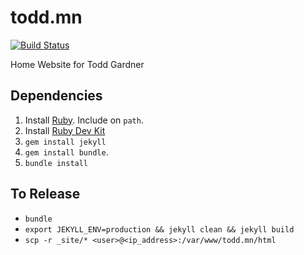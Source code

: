 # todd.mn

[![Build Status](https://travis-ci.com/toddhgardner/toddhgardner.github.io.svg?branch=sources)](https://travis-ci.com/toddhgardner/toddhgardner.github.io)

Home Website for Todd Gardner

## Dependencies

1. Install [Ruby](http://rubyinstaller.org/). Include on `path`.
2. Install [Ruby Dev Kit](https://github.com/oneclick/rubyinstaller/wiki/Development-Kit)
3. `gem install jekyll`
4. `gem install bundle`.
5. `bundle install`

## To Release

- `bundle`
- `export JEKYLL_ENV=production && jekyll clean && jekyll build`
- `scp -r _site/* <user>@<ip_address>:/var/www/todd.mn/html`
